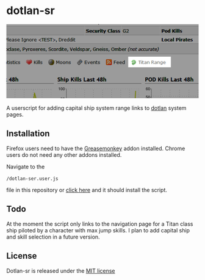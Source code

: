 dotlan-sr
==============

![dotlan-sr screenshot](img/dotlan-sr-shot.png)

A userscript for adding capital ship system range links to [dotlan](http://evemaps.dotlan.net/) system pages.

Installation
---------

Firefox users need to have the [Greasemonkey](https://addons.mozilla.org/en-US/firefox/addon/greasemonkey/) addon installed.
Chrome users do not need any other addons installed.

Navigate to the

    /dotlan-ser.user.js

file in this repository or [click here](https://github.com/stuartdb/dotlan-sr/blob/master/dotlan-sr.user.js) and it should install the script.

Todo
-------

At the moment the script only links to the navigation page for a Titan class ship piloted by a character with max jump skills.
I plan to add capital ship and skill selection in a future version.

License
-------

Dotlan-sr is released under the [MIT license](http://opensource.org/licenses/MIT)


